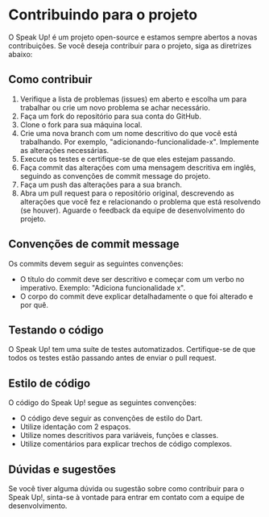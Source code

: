 # Contribuindo para o projeto
O Speak Up! é um projeto open-source e estamos sempre abertos a novas contribuições. Se você deseja contribuir para o projeto, siga as diretrizes abaixo:

## Como contribuir
1. Verifique a lista de problemas (issues) em aberto e escolha um para trabalhar ou crie um novo problema se achar necessário.
2. Faça um fork do repositório para sua conta do GitHub.
3. Clone o fork para sua máquina local.
4. Crie uma nova branch com um nome descritivo do que você está trabalhando. Por exemplo, "adicionando-funcionalidade-x".
Implemente as alterações necessárias.
5. Execute os testes e certifique-se de que eles estejam passando.
6. Faça commit das alterações com uma mensagem descritiva em inglês, seguindo as convenções de commit message do projeto.
7. Faça um push das alterações para a sua branch.
8. Abra um pull request para o repositório original, descrevendo as alterações que você fez e relacionando o problema que está resolvendo (se houver).
Aguarde o feedback da equipe de desenvolvimento do projeto.

## Convenções de commit message

Os commits devem seguir as seguintes convenções:

- O título do commit deve ser descritivo e começar com um verbo no imperativo. Exemplo: "Adiciona funcionalidade x".
- O corpo do commit deve explicar detalhadamente o que foi alterado e por quê.

## Testando o código
O Speak Up! tem uma suíte de testes automatizados. Certifique-se de que todos os testes estão passando antes de enviar o pull request.

## Estilo de código
O código do Speak Up! segue as seguintes convenções:

- O código deve seguir as convenções de estilo do Dart.
- Utilize identação com 2 espaços.
- Utilize nomes descritivos para variáveis, funções e classes.
- Utilize comentários para explicar trechos de código complexos.

## Dúvidas e sugestões
Se você tiver alguma dúvida ou sugestão sobre como contribuir para o Speak Up!, sinta-se à vontade para entrar em contato com a equipe de desenvolvimento.

